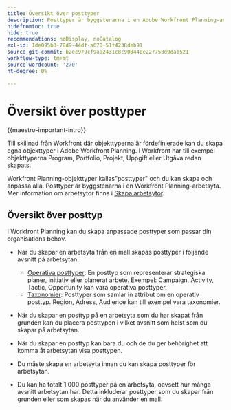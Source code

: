 ```yaml
---
title: Översikt över posttyper
description: Posttyper är byggstenarna i en Adobe Workfront Planning-arbetsyta.
hidefromtoc: true
hide: true
recommendations: noDisplay, noCatalog
exl-id: 1de095b3-78d9-44df-a678-51f4238deb91
source-git-commit: b2ec979cf9aa2431c8c908440c227758d9dab521
workflow-type: tm+mt
source-wordcount: '270'
ht-degree: 0%

---
```


<!--udpate the metadata with real information when making this avilable in TOC and in the left nav-->

# Översikt över posttyper

{{maestro-important-intro}}

Till skillnad från Workfront där objekttyperna är fördefinierade kan du skapa egna objekttyper i Adobe Workfront Planning. I Workfront har till exempel objekttyperna Program, Portfolio, Projekt, Uppgift eller Utgåva redan skapats.

Workfront Planning-objekttyper kallas&quot;posttyper&quot; och du kan skapa och anpassa alla. Posttyper är byggstenarna i en Workfront Planning-arbetsyta. Mer information om arbetsytor finns i [Skapa arbetsytor](../architecture/create-workspaces.md).

## Översikt över posttyp

I Workfront Planning kan du skapa anpassade posttyper som passar din organisations behov.

* När du skapar en arbetsyta från en mall skapas posttyper i följande avsnitt på arbetsytan:

   * [Operativa posttyper](#operational-record-type): En posttyp som representerar strategiska planer, initiativ eller planerat arbete. Exempel: Campaign, Activity, Tactic, Opportunity kan vara operativa posttyper.
   * [Taxonomier](#taxonomy): Posttyper som samlar in attribut om en operativ posttyp. Region, Adress, Audience kan till exempel vara taxonomier.

* När du skapar en posttyp på en arbetsyta som du har skapat från grunden kan du placera posttypen i vilket avsnitt som helst som du skapar på arbetsytan.
* När du skapar en posttyp kan bara du och de du ger behörighet att komma åt arbetsytan visa posttypen.
* Du måste skapa en arbetsyta innan du kan skapa posttyper för arbetsytan.
* Du kan ha totalt 1 000 posttyper på en arbetsyta, oavsett hur många avsnitt arbetsytan har. Detta inkluderar posttyper som du skapar från grunden eller som skapas när du använder en mall.


<!--

### Operational Record Type{#operational-record-type}

An operational record type is a Maestro record type that represents work-related objects.  

(***********insert screen shot**************)
For more information about operational record types including how to create them, see [Create record types](../architecture/create-record-types.md). 

### Taxonomy{#taxonomy}

A taxonomy is a record type that captures attributes about an operational record type. 

(**********add screen shot**********)

For more information about taxonomy record types, see [Create a taxonomy](../architecture/create-a-taxonomy.md). 

Although creating taxonomies is identical to creating operational record types, Maestro distinguishes conceptually between an operational record type and a taxonomy record type. The purpose of taxonomies is to enhance operational record types. Taxonomies should not directly represent work objects.  (***********this is no longer true, but might be later?!: A taxonomy is a record without dates, like a static list of attributes.***********) 

(********mimic what you did above for operational record types to say that we can also import taxonomies from other applications too - this will be possible later; for example Team would be a taxonomy record type, etc*************)

For example, Audience, Region, or Address can be taxonomy-type record types.  

For more information, see [Create a taxonomy](../architecture/create-a-taxonomy.md). 

## Similarities and differences between operational record types and taxonomies

The following table illustrates some of the similarities and differences between operational record types and taxonomies: 

| Record type and characteristic                              | Operational Record Type | Taxonomy Record Type |
|-------------------------------------------------------------|:-----------------------:|:--------------------:|
| They are part of a workspace                                |            ✓            |           ✓          |
| You can create them automatically, from a workspace template                    |            ✓            |           ✓          |
| You can create them manually, from scratch                    |            ✓            |           ✓          |
| You can create them by copying and pasting information from an external file or list                   |            ✓            |           ✓          |
| You can create by importing an Excel or CSV file                    |            ✓            |                     |
| You can create read-only record types by connecting to object types from other applications                    |            ✓            |                     |
| They represent work-related objects                         |            ✓            |                      |
| They represent attributes about work-related objects        |                         |           ✓          |
| You can create from scratch                                 |            ✓            |           ✓          |
| You can create by importing an Excel or CSV file            |            ✓            |                      |
| You can connect the record type to an object from another application|            ✓            |                      |
| You can connect to other Maestro record types               |            ✓            |                    |
| You can view their associated records in a table view       |            ✓            |           ✓          |
| You can view their associated records in a timeline view    |            ✓            |           ✓          |

-->
